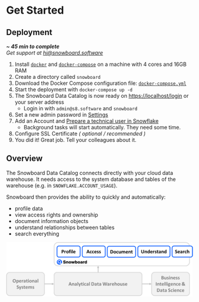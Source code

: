 Get Started
===========

## Deployment
***~ 45 min to complete***  <br>
*Get support at [hi@snowboard.software](mailto:hi@snowboard.software)*

1. Install [`docker`](https://docs.docker.com/engine/install/) and [`docker-compose`](https://docs.docker.com/compose/install/) on a machine with 4 cores and 16GB RAM
2. Create a directory called `snowboard`
3. Download the Docker Compose configuration file: [`docker-compose.yml`](https://raw.githubusercontent.com/zurferr/snowboard_software/main/docs/docker-compose.yml "Download file")
4. Start the deployment with `docker-compose up -d`
5. The Snowboard Data Catalog is now ready on [https://localhost/login](https://localhost/login) or your server address
    - Login in with `admin@s8.software` and `snowboard`
6. Set a new admin password in [Settings](http://localhost/settings#Users)
7. Add an Account and [Prepare a technical user in Snowflake](snowflake_connection.md)
    - Background tasks will start automatically. They need some time.
8. Configure SSL Certificate _( optional / recommended )_
9. You did it! Great job. Tell your colleagues about it. 


## Overview

The Snowboard Data Catalog connects directly with your cloud data warehouse.
It needs access to the system database and tables of the warehouse (e.g. in `SNOWFLAKE.ACCOUNT_USAGE`).

Snowboard then provides the ability to quickly and automatically: 
- profile data
- view access rights and ownership
- document information objects 
- understand relationships between tables
- search everything

![System Architecture](_static/overview.png)